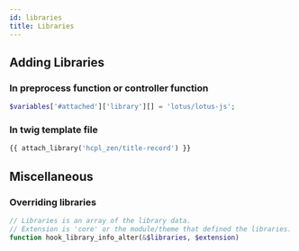 ```yaml
---
id: libraries
title: Libraries
---
```


## Adding Libraries
### In preprocess function or controller function
``` php
$variables['#attached']['library'][] = 'lotus/lotus-js';
```

### In twig template file
``` php
{{ attach_library('hcpl_zen/title-record') }}
```

## Miscellaneous
### Overriding libraries
``` php
// Libraries is an array of the library data.
// Extension is 'core' or the module/theme that defined the libraries.
function hook_library_info_alter(&$libraries, $extension)
```